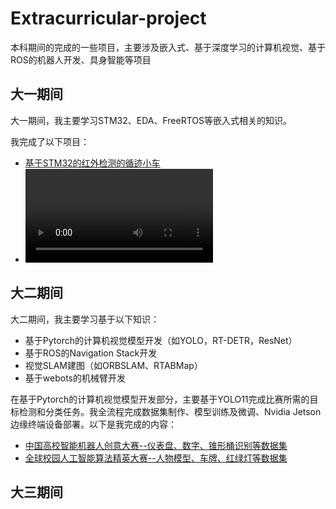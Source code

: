 # Extracurricular-project
本科期间的完成的一些项目，主要涉及嵌入式、基于深度学习的计算机视觉、基于ROS的机器人开发、具身智能等项目

## 大一期间
大一期间，我主要学习STM32、EDA、FreeRTOS等嵌入式相关的知识。

我完成了以下项目：
- [基于STM32的红外检测的循迹小车](Infrared-Line-Tracking-Vehicle/)
- ![demo](./Infrared-Line-Tracking-Vehicle/video/car.mp4)
## 大二期间
大二期间，我主要学习基于以下知识：
- 基于Pytorch的计算机视觉模型开发（如YOLO，RT-DETR，ResNet）
- 基于ROS的Navigation Stack开发
- 视觉SLAM建图（如ORBSLAM、RTABMap）
- 基于webots的机械臂开发

在基于Pytorch的计算机视觉模型开发部分，主要基于YOLO11完成比赛所需的目标检测和分类任务。我全流程完成数据集制作、模型训练及微调、Nvidia Jetson边缘终端设备部署。以下是我完成的内容：
- [中国高校智能机器人创意大赛--仪表盘、数字、锥形桶识别等数据集](https://universe.roboflow.com/wendychen/dashboard_seg)
- [全球校园人工智能算法精英大赛--人物模型、车牌、红绿灯等数据集](https://universe.roboflow.com/wendychen/realsence_detect-3-kjf3p)

## 大三期间